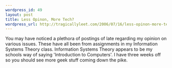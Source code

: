 ```yaml
--- 
wordpress_id: 49
layout: post
title: Less Opinon, More Tech?
wordpress_url: http://tragicallyleet.com/2006/07/16/less-opinon-more-tech/
---
```

You may have noticed a plethora of postings of late regarding my opinion on various issues.  These have all been from assignments in my Information Systems Theory class.  Information Systems Theory appears to be my schools way of saying 'Introduction to Computers'.  I have three weeks off so you should see more geek stuff coming down the pike.
